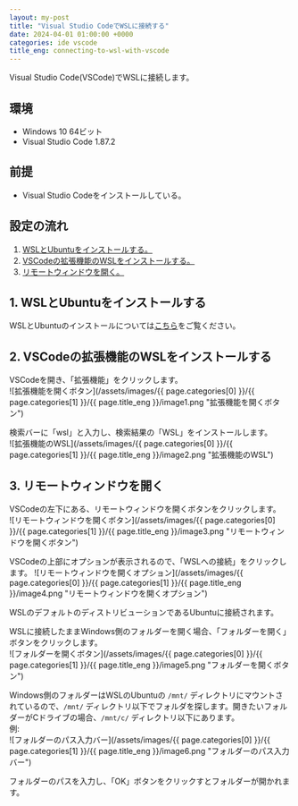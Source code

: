 ```yaml
---
layout: my-post
title: "Visual Studio CodeでWSLに接続する"
date: 2024-04-01 01:00:00 +0000
categories: ide vscode
title_eng: connecting-to-wsl-with-vscode
---
```


Visual Studio Code(VSCode)でWSLに接続します。

## 環境
- Windows 10 64ビット
- Visual Studio Code 1.87.2

## 前提
- Visual Studio Codeをインストールしている。

## 設定の流れ
1. [WSLとUbuntuをインストールする。](#1-wslとubuntuをインストールする)
2. [VSCodeの拡張機能のWSLをインストールする。](#2-vscodeの拡張機能のwslをインストールする)
3. [リモートウィンドウを開く。](#3-リモートウィンドウを開く)

## 1. WSLとUbuntuをインストールする
WSLとUbuntuのインストールについては[こちら](/platform/windows/installing-wsl)をご覧ください。

## 2. VSCodeの拡張機能のWSLをインストールする
VSCodeを開き、「拡張機能」をクリックします。  
![拡張機能を開くボタン](/assets/images/{{ page.categories[0] }}/{{ page.categories[1] }}/{{ page.title_eng }}/image1.png "拡張機能を開くボタン")

検索バーに「wsl」と入力し、検索結果の「WSL」をインストールします。  
![拡張機能のWSL](/assets/images/{{ page.categories[0] }}/{{ page.categories[1] }}/{{ page.title_eng }}/image2.png "拡張機能のWSL")

## 3. リモートウィンドウを開く
VSCodeの左下にある、リモートウィンドウを開くボタンをクリックします。  
![リモートウィンドウを開くボタン](/assets/images/{{ page.categories[0] }}/{{ page.categories[1] }}/{{ page.title_eng }}/image3.png "リモートウィンドウを開くボタン")

VSCodeの上部にオプションが表示されるので、「WSLへの接続」をクリックします。
![リモートウィンドウを開くオプション](/assets/images/{{ page.categories[0] }}/{{ page.categories[1] }}/{{ page.title_eng }}/image4.png "リモートウィンドウを開くオプション")

WSLのデフォルトのディストリビューションであるUbuntuに接続されます。

WSLに接続したままWindows側のフォルダーを開く場合、「フォルダーを開く」ボタンをクリックします。  
![フォルダーを開くボタン](/assets/images/{{ page.categories[0] }}/{{ page.categories[1] }}/{{ page.title_eng }}/image5.png "フォルダーを開くボタン")

Windows側のフォルダーはWSLのUbuntuの `/mnt/` ディレクトリにマウントされているので、`/mnt/` ディレクトリ以下でフォルダを探します。開きたいフォルダーがCドライブの場合、`/mnt/c/` ディレクトリ以下にあります。  
例:  
![フォルダーのパス入力バー](/assets/images/{{ page.categories[0] }}/{{ page.categories[1] }}/{{ page.title_eng }}/image6.png "フォルダーのパス入力バー")

フォルダーのパスを入力し、「OK」ボタンをクリックすとフォルダーが開かれます。
